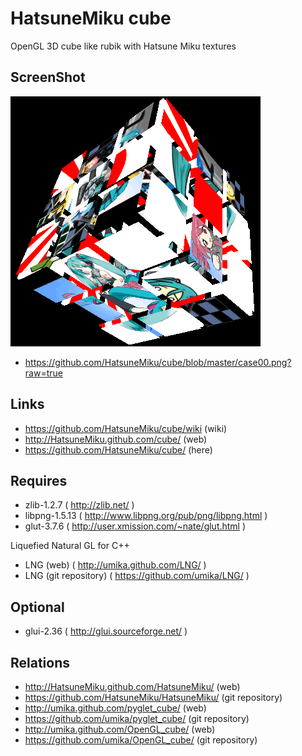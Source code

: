 HatsuneMiku cube
================

OpenGL 3D cube like rubik with Hatsune Miku textures

ScreenShot
----------
![screenshot](https://github.com/HatsuneMiku/cube/blob/master/case00.png?raw=true)
 * https://github.com/HatsuneMiku/cube/blob/master/case00.png?raw=true

Links
-----

 * https://github.com/HatsuneMiku/cube/wiki (wiki)
 * http://HatsuneMiku.github.com/cube/ (web)
 * https://github.com/HatsuneMiku/cube/ (here)

Requires
--------

 * zlib-1.2.7 ( http://zlib.net/ )
 * libpng-1.5.13 ( http://www.libpng.org/pub/png/libpng.html )
 * glut-3.7.6 ( http://user.xmission.com/~nate/glut.html )

Liquefied Natural GL for C++

 * LNG (web) ( http://umika.github.com/LNG/ )
 * LNG (git repository) ( https://github.com/umika/LNG/ )

Optional
--------

 * glui-2.36 ( http://glui.sourceforge.net/ )

Relations
---------

 * http://HatsuneMiku.github.com/HatsuneMiku/ (web)
 * https://github.com/HatsuneMiku/HatsuneMiku/ (git repository)
 * http://umika.github.com/pyglet_cube/ (web)
 * https://github.com/umika/pyglet_cube/ (git repository)
 * http://umika.github.com/OpenGL_cube/ (web)
 * https://github.com/umika/OpenGL_cube/ (git repository)
